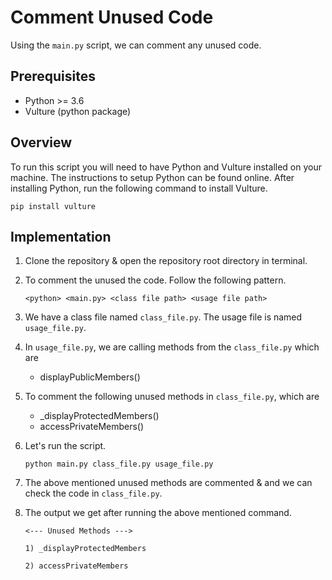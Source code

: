 # **Comment Unused Code**

Using the `main.py` script, we can comment any unused code.

## **Prerequisites**

-  Python >= 3.6
-  Vulture (python package)

## **Overview**

To run this script you will need to have Python and Vulture installed on your machine. The instructions to setup Python can be found online. After installing Python, run the following command to install Vulture.

```
pip install vulture
```

## **Implementation**

1. Clone the repository & open the repository root directory in terminal.

2. To comment the unused the code. Follow the following pattern.

    ```
    <python> <main.py> <class file path> <usage file path>
    ```

3. We have a class file named `class_file.py`. The usage file is named `usage_file.py`.

4. In `usage_file.py`, we are calling methods from the `class_file.py` which are 
    -    displayPublicMembers()

5. To comment the following unused methods in `class_file.py`, which are
    -   _displayProtectedMembers()
    -   accessPrivateMembers()

6. Let's run the script.

    ```
    python main.py class_file.py usage_file.py
    ```

7. The above mentioned unused methods are commented & and we can check the code in `class_file.py`.

8. The output we get after running the above mentioned command.

    ```
    <--- Unused Methods --->

    1) _displayProtectedMembers

    2) accessPrivateMembers

    ```